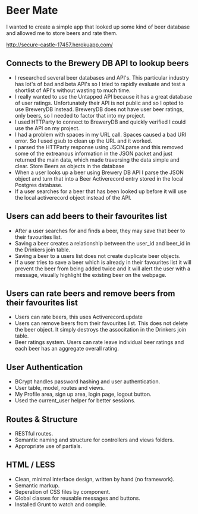 # Beer Mate

I wanted to create a simple app that looked up some kind of beer database and allowed me to store beers and rate them. 

http://secure-castle-17457.herokuapp.com/

## Connects to the Brewery DB API to lookup beers

- I researched several beer databases and API's. This particular industry has lot's of bad and beta API's so I tried to rapidly evaluate and test a shortlist of API's without wasting to much time.
- I really wanted to use the Untapped API because it has a great database of user ratings. Unfortunately their API is not public and so I opted to use BreweryDB instead. BreweryDB does not have user beer ratings, only beers, so I needed to factor that into my project.
- I used HTTParty to connect to BreweryDB and quickly verified I could use the API on my project.
- I had a problem with spaces in my URL call. Spaces caused a bad URI error. So I used gsub to clean up the URL and it worked.
- I parsed the HTTParty response using JSON.parse and this removed some of the extreanous information in the JSON packet and just returned the main data, which made traversing the data simple and clear.
Store Beers as objects in the database
- When a user looks up a beer using Brewery DB API I parse the JSON object and turn that into a Beer Activerecord entry stored in the local Postgres database.
- If a user searches for a beer that has been looked up before it will use the local activerecord object instead of the API.

## Users can add beers to their favourites list

- After a user searches for and finds a beer, they may save that beer to their favourites list.
- Saving a beer creates a relationship between the user_id and beer_id in the Drinkers join table.
- Saving a beer to a users list does not create duplicate beer objects.
- If a user tries to save a beer which is already in their favourites list it will prevent the beer from being added twice and it will alert the user with a message, visually highlight the existing beer on the webpage.

## Users can rate beers and remove beers from their favourites list

- Users can rate beers, this uses Activerecord.update
- Users can remove beers from their favourites list. This does not delete the beer object. It simply destroys the associtation in the Drinkers join table.
- Beer ratings system. Users can rate leave individual beer ratings and each beer has an aggregate overall rating.

## User Authentication

- BCrypt handles password hashing and user authentication.
- User table, model, routes and views.
- My Profile area, sign up area, login page, logout button.
- Used the current_user helper for better sessions.

## Routes & Structure

- RESTful routes.
- Semantic naming and structure for controllers and views folders.
- Appropriate use of partials.

## HTML / LESS

- Clean, minimal interface design, written by hand (no framework).
- Semantic markup.
- Seperation of CSS files by component.
- Global classes for reusable messages and buttons.
- Installed Grunt to watch and compile.

